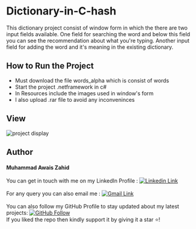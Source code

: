 # Dictionary-in-C-hash
This dictionary project consist of window form in which the there are two input fields available.  One field for searching the word and below this field you can see the recommendation about what you're typing. Another input field for adding the word and it's meaning in the existing dictionary.

## How to Run the Project
- Must download the file words_alpha which is consist of words
- Start the project .netframework in c#
- In Resources include the images used in window's form
- I also upload .rar file to avoid any inconveninces 

## View 
![project display](https://github.com/chowais181/Dictionary-in-C-hash/blob/main/view.PNG)

## Author

#### Muhammad Awais Zahid
You can get in touch with me on my LinkedIn Profile : [![Linkedin Link](https://img.shields.io/badge/Connect-AwaisZahid-blue.svg?color=1DA1F2&logo=linkedin&longCache=true&style=for-the-badge
)](https://www.linkedin.com/in/awais-zahid-790124197)
<br><br>
For any query you can also email me : 
[![Gmail Link](https://img.shields.io/badge/Connect-zahidawais98@gmail.com-blue.svg?color=1DA1F2&logo=gmail&longCache=true&style=for-the-badge
)](mailto:zahidawais98@gmail.com)
<br><br>
You can also follow my GitHub Profile to stay updated about my latest projects: [![GitHub Follow](https://img.shields.io/badge/Connect-AwaisZahid-blue.svg?logo=Github&longCache=true&style=for-the-badg)](https://github.com/chowais181)<br>
If you liked the repo then kindly support it by giving it a star ⭐!


